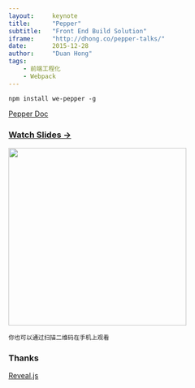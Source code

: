 ```yaml
---
layout:     keynote
title:      "Pepper"
subtitle:   "Front End Build Solution"
iframe:     "http://dhong.co/pepper-talks/"
date:       2015-12-28
author:     "Duan Hong"
tags:
    - 前端工程化
    - Webpack
---
```


```
npm install we-pepper -g
```

[Pepper Doc](http://npmjs.com/package/we-pepper)


### [Watch Slides →](http://dhong.co/pepper-talks/)

<img src="http://dhong.co/pepper-talks/attach/qrcode.png" width="350" height="350"/>

<small class="img-hint">你也可以通过扫描二维码在手机上观看</small>

### Thanks

[Reveal.js](http://lab.hakim.se/reveal-js)
